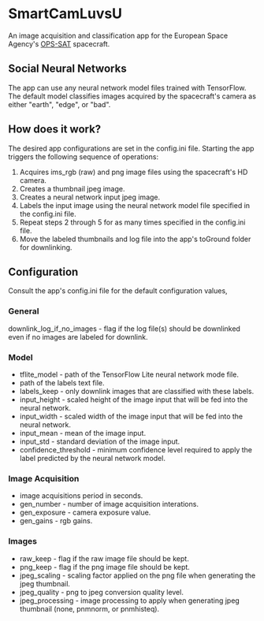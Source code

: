 # SmartCamLuvsU
An image acquisition and classification app for the European Space Agency's [OPS-SAT](https://www.esa.int/Enabling_Support/Operations/OPS-SAT_your_flying_laboratory) spacecraft.


## Social Neural Networks
The app can use any neural network model files trained with TensorFlow. The default model classifies images acquired by the spacecraft's camera as either "earth", "edge", or "bad". 

## How does it work?
The desired app configurations are set in the config.ini file. Starting the app triggers the following sequence of operations:

1. Acquires ims_rgb (raw) and png image files using the spacecraft's HD camera.
2. Creates a thumbnail jpeg image.
3. Creates a neural network input jpeg image.
4. Labels the input image using the neural network model file specified in the config.ini file.
5. Repeat steps 2 through 5 for as many times specified in the config.ini file.
6. Move the labeled thumbnails and log file into the app's toGround folder for downlinking.

## Configuration
Consult the app's config.ini file for the default configuration values,

### General
downlink_log_if_no_images - flag if the log file(s) should be downlinked even if no images are labeled for downlink.

### Model
- tflite_model - path of the TensorFlow Lite neural network mode file.
- path of the labels text file.
- labels_keep - only downlink images that are classified with these labels.
- input_height - scaled height of the image input that will be fed into the neural network.
- input_width - scaled width of the image input that will be fed into the neural network. 
- input_mean - mean of the image input.
- input_std - standard deviation of the image input.
- confidence_threshold - minimum confidence level required to apply the label predicted by the neural network model.

### Image Acquisition
- image acquisitions period in seconds.
- gen_number - number of image acquisition interations.
- gen_exposure - camera exposure value.
- gen_gains - rgb gains.

### Images
- raw_keep - flag if the raw image file should be kept.
- png_keep - flag if the png image file should be kept.
- jpeg_scaling - scaling factor applied on the png file when generating the jpeg thumbnail.
- jpeg_quality - png to jpeg conversion quality level.
- jpeg_processing - image processing to apply when generating jpeg thumbnail (none, pnmnorm, or pnmhisteq).
